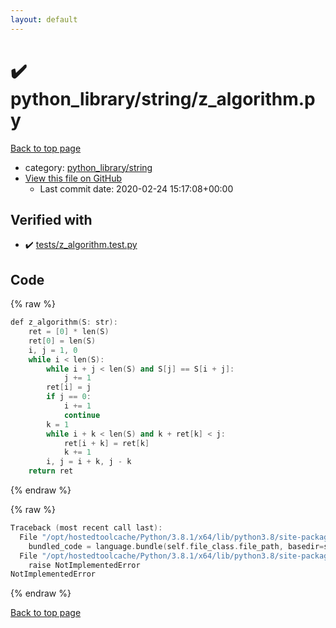 ```yaml
---
layout: default
---
```


<!-- mathjax config similar to math.stackexchange -->
<script type="text/javascript" async
  src="https://cdnjs.cloudflare.com/ajax/libs/mathjax/2.7.5/MathJax.js?config=TeX-MML-AM_CHTML">
</script>
<script type="text/x-mathjax-config">
  MathJax.Hub.Config({
    TeX: { equationNumbers: { autoNumber: "AMS" }},
    tex2jax: {
      inlineMath: [ ['$','$'] ],
      processEscapes: true
    },
    "HTML-CSS": { matchFontHeight: false },
    displayAlign: "left",
    displayIndent: "2em"
  });
</script>

<script type="text/javascript" src="https://cdnjs.cloudflare.com/ajax/libs/jquery/3.4.1/jquery.min.js"></script>
<script src="https://cdn.jsdelivr.net/npm/jquery-balloon-js@1.1.2/jquery.balloon.min.js" integrity="sha256-ZEYs9VrgAeNuPvs15E39OsyOJaIkXEEt10fzxJ20+2I=" crossorigin="anonymous"></script>
<script type="text/javascript" src="../../../assets/js/copy-button.js"></script>
<link rel="stylesheet" href="../../../assets/css/copy-button.css" />


# :heavy_check_mark: python_library/string/z_algorithm.py

<a href="../../../index.html">Back to top page</a>

* category: <a href="../../../index.html#a280567310207d0ec287bcfac252dc53">python_library/string</a>
* <a href="{{ site.github.repository_url }}/blob/master/python_library/string/z_algorithm.py">View this file on GitHub</a>
    - Last commit date: 2020-02-24 15:17:08+00:00




## Verified with

* :heavy_check_mark: <a href="../../../verify/tests/z_algorithm.test.py.html">tests/z_algorithm.test.py</a>


## Code

<a id="unbundled"></a>
{% raw %}
```cpp
def z_algorithm(S: str):
    ret = [0] * len(S)
    ret[0] = len(S)
    i, j = 1, 0
    while i < len(S):
        while i + j < len(S) and S[j] == S[i + j]:
            j += 1
        ret[i] = j
        if j == 0:
            i += 1
            continue
        k = 1
        while i + k < len(S) and k + ret[k] < j:
            ret[i + k] = ret[k]
            k += 1
        i, j = i + k, j - k
    return ret

```
{% endraw %}

<a id="bundled"></a>
{% raw %}
```cpp
Traceback (most recent call last):
  File "/opt/hostedtoolcache/Python/3.8.1/x64/lib/python3.8/site-packages/onlinejudge_verify/docs.py", line 348, in write_contents
    bundled_code = language.bundle(self.file_class.file_path, basedir=self.cpp_source_path)
  File "/opt/hostedtoolcache/Python/3.8.1/x64/lib/python3.8/site-packages/onlinejudge_verify/languages/python.py", line 68, in bundle
    raise NotImplementedError
NotImplementedError

```
{% endraw %}

<a href="../../../index.html">Back to top page</a>

